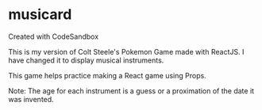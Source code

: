 # musicard
Created with CodeSandbox

This is my version of Colt Steele's Pokemon Game made with ReactJS. I have changed it to display musical instruments.

This game helps practice making a React game using Props. 

Note: The age for each instrument is a guess or a proximation of the date it was invented. 
